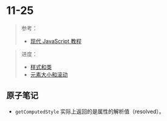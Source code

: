 # 11-25

> 参考：
>
> - [现代 JavaScript 教程](https://zh.javascript.info/)

> 进度：
>
> - [样式和类](https://zh.javascript.info/styles-and-classes)
> - [元素大小和滚动](https://zh.javascript.info/size-and-scroll)

## 原子笔记

- `getComputedStyle` 实际上返回的是属性的解析值（resolved）。
